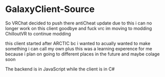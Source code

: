 # GalaxyClient-Source
So VRChat decided to push there antiCheat update due to this i can no longer work on this client goodbye and fuck vrc im moving to modding ChilloutVR to continue modding 

this client started after ARCTIC bc i wanted to acually wanted to make something i can call my own plus this was a learning experence for me because i plan on going to different places in the future and maybe colage soon 

The backend is in JavaScript while the client is in C#
